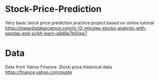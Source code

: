 # Stock-Price-Prediction
Very basic stock price prediction practice project based on online tutorial https://towardsdatascience.com/in-12-minutes-stocks-analysis-with-pandas-and-scikit-learn-a8d8a7b50ee7 

# Data
Data from  Yahoo Finance. Stock price historical data https://finance.yahoo.com/quote
